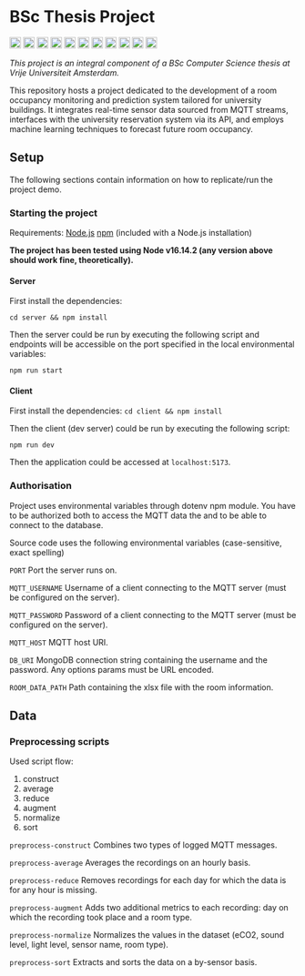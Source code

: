 # BSc Thesis Project

<div >
	<img width="20" src="https://user-images.githubusercontent.com/25181517/117447155-6a868a00-af3d-11eb-9cfe-245df15c9f3f.png" alt="JavaScript" title="JavaScript"/>
	<img width="20" src="https://user-images.githubusercontent.com/25181517/183890598-19a0ac2d-e88a-4005-a8df-1ee36782fde1.png" alt="TypeScript" title="TypeScript"/>
	<img width="20" src="https://user-images.githubusercontent.com/25181517/183568594-85e280a7-0d7e-4d1a-9028-c8c2209e073c.png" alt="Node.js" title="Node.js"/>
	<img width="20" src="https://user-images.githubusercontent.com/25181517/183859966-a3462d8d-1bc7-4880-b353-e2cbed900ed6.png" alt="Express" title="Express"/>
	<img width="20" src="https://user-images.githubusercontent.com/25181517/117448124-a2da9800-af3e-11eb-85d2-bd1b69b65603.png" alt="Vue.js" title="Vue.js"/>
	<img width="20" src="https://github.com/marwin1991/profile-technology-icons/assets/136815194/50c63e54-074f-494b-b786-01eb7870c927" alt="Vuetify.js" title="Vuetify.js"/>
	<img width="20" src="https://user-images.githubusercontent.com/25181517/182884177-d48a8579-2cd0-447a-b9a6-ffc7cb02560e.png" alt="mongoDB" title="mongoDB"/>
	<img width="20" src="https://user-images.githubusercontent.com/25181517/192107858-fe19f043-c502-4009-8c47-476fc89718ad.png" alt="REST" title="REST"/>
	<img width="20" src="https://user-images.githubusercontent.com/25181517/187070862-03888f18-2e63-4332-95fb-3ba4f2708e59.png" alt="websocket" title="websocket"/>
	<img width="20" src="https://user-images.githubusercontent.com/25181517/121401671-49102800-c959-11eb-9f6f-74d49a5e1774.png" alt="npm" title="npm"/>
	<img width="20" src="https://user-images.githubusercontent.com/25181517/189716058-71f74b6f-5936-40b5-92e3-00381e35ccb9.png" alt="Material Design" title="Material Design">
</div>

*This project is an integral component of a BSc Computer Science thesis at Vrije Universiteit Amsterdam.*

This repository hosts a project dedicated to the development of a room occupancy monitoring and prediction system tailored for university buildings. It integrates real-time sensor data sourced from MQTT streams, interfaces with the university reservation system via its API, and employs machine learning techniques to forecast future room occupancy.

## Setup

The following sections contain information on how to replicate/run the project demo.



### Starting the project

Requirements:
[Node.js](https://nodejs.org/en)
[npm](https://docs.npmjs.com/) (included with a Node.js installation)

**The project has been tested using Node v16.14.2 (any version above should work fine, theoretically).**

#### Server
First install the dependencies:

```cd server && npm install```

Then the server could be run by executing the following script and endpoints will be accessible on the port specified in the local environmental variables:

```npm run start```

#### Client

First install the dependencies:
```cd client && npm install```

Then the client (dev server) could be run by executing the following script:

```npm run dev```

Then the application could be accessed at ```localhost:5173```.

### Authorisation

Project uses environmental variables through dotenv npm module. You have to be authorized both to access the MQTT data the and to be able to connect to the database.

Source code uses the following environmental variables (case-sensitive, exact spelling)

```PORT```
Port the server runs on.

```MQTT_USERNAME```
Username of a client connecting to the MQTT server (must be configured on the server).

```MQTT_PASSWORD```
Password of a client connecting to the MQTT server (must be configured on the server).

```MQTT_HOST```
MQTT host URI.

```DB_URI```
MongoDB connection string containing the username and the password. Any options params must be URL encoded.

```ROOM_DATA_PATH```
Path containing the xlsx file with the room information.

## Data

### Preprocessing scripts

Used script flow:
1. construct
2. average
3. reduce
4. augment
5. normalize
6. sort

```preprocess-construct```
Combines two types of logged MQTT messages.

```preprocess-average```
Averages the recordings on an hourly basis.

```preprocess-reduce```
Removes recordings for each day for which the data is for any hour is missing.

```preprocess-augment```
Adds two additional metrics to each recording: day on which the recording took place and a room type.

```preprocess-normalize```
Normalizes the values in the dataset (eCO2, sound level, light level, sensor name, room type).

```preprocess-sort```
Extracts and sorts the data on a by-sensor basis.



